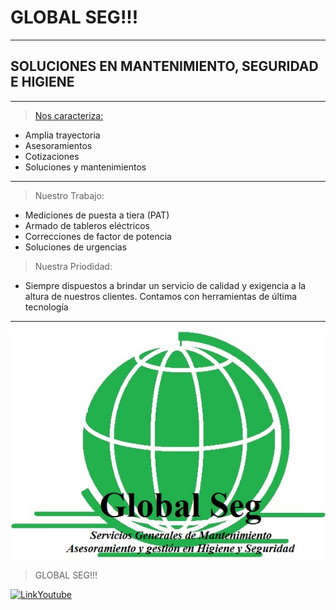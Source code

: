 # GLOBAL SEG!!!
---
## SOLUCIONES EN MANTENIMIENTO, SEGURIDAD E HIGIENE

---

> [Nos caracteriza:](https://fonts.googleapis.com)
- Amplia trayectoria
- Asesoramientos
- Cotizaciones
- Soluciones y mantenimientos

---

> Nuestro Trabajo:
- Mediciones de puesta a tiera (PAT)
- Armado de tableros eléctricos
- Correcciones de factor de potencia
- Soluciones de urgencias

> Nuestra Priodidad:
- Siempre dispuestos a brindar un servicio de calidad y exigencia a la altura de nuestros clientes. Contamos con  herramientas de última tecnología 

***

![LOGO](https://github.com/oscarfarias297/TP1-Icaro/blob/master/Logo_Global_Seg.jpg?raw=true "No se encontró imagen")

> GLOBAL SEG!!!


[![LinkYoutube](https://c.tenor.com/-Nlxzq41IoYAAAAC/subscribe-youtube.gif)](https://www.youtube.com/user/martinfierro297)

